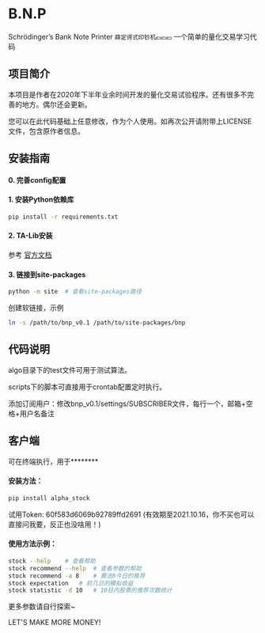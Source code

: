 # B.N.P
Schrödinger’s Bank Note Printer
`薛定谔式印钞机💴💴💴` 一个简单的量化交易学习代码


## 项目简介
本项目是作者在2020年下半年业余时间开发的量化交易试验程序。还有很多不完善的地方。偶尔还会更新。

您可以在此代码基础上任意修改，作为个人使用。如再次公开请附带上LICENSE文件，包含原作者信息。


## 安装指南
#### 0. 完善config配置

#### 1. 安装Python依赖库
```bash
pip install -r requirements.txt
```

#### 2. TA-Lib安装
参考 [官方文档](https://mrjbq7.github.io/ta-lib/install.html)

#### 3. 链接到site-packages
```bash
python -m site  # 查看site-packages路径
```

创建软链接，示例
```bash
ln -s /path/to/bnp_v0.1 /path/to/site-packages/bnp
```


## 代码说明
algo目录下的test文件可用于测试算法。

scripts下的脚本可直接用于crontab配置定时执行。

添加订阅用户：修改bnp_v0.1/settings/SUBSCRIBER文件，每行一个，邮箱+空格+用户名备注


## 客户端
可在终端执行，用于********

#### 安装方法：
```bash
pip install alpha_stock
```
试用Token: 60f583d6069b92789ffd2691  (有效期至2021.10.16，你不买也可以直接问我要，反正也没啥用！)

#### 使用方法示例：
```bash
stock --help    # 查看帮助
stock recommend --help  # 查看参数的帮助
stock recommend -a 8    # 算法8今日的推荐
stock expectation   # 前几日的模拟收益
stock statistic -d 10   # 10日内股票的推荐次数统计
```
更多参数请自行探索~


LET'S MAKE MORE MONEY!
